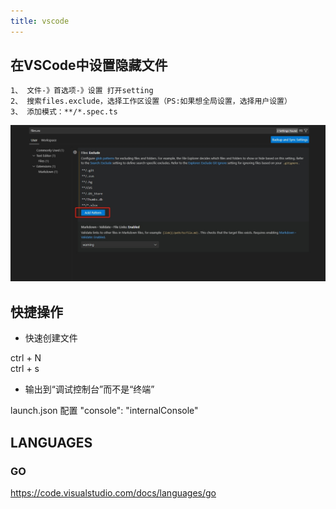 ```yaml
---
title: vscode
---
```


## 在VSCode中设置隐藏文件
    1、 文件-》首选项-》设置 打开setting
    2、 搜索files.exclude，选择工作区设置（PS:如果想全局设置，选择用户设置）
    3、 添加模式：**/*.spec.ts

![img](images/vscode_setting_01.png)

## 快捷操作

* 快速创建文件

ctrl + N  
ctrl + s   


* 输出到“调试控制台”而不是“终端”

launch.json  配置  "console": "internalConsole"

## LANGUAGES


### GO

https://code.visualstudio.com/docs/languages/go